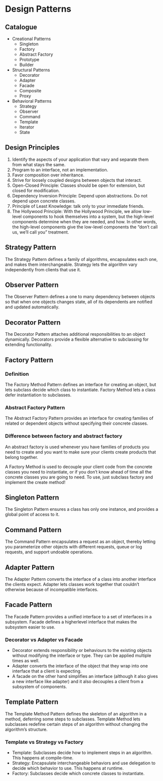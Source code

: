 # Design Patterns

## Catalogue

- Creational Patterns
  - Singleton
  - Factory
  - Abstract Factory
  - Prototype
  - Builder
- Structural Patterns
  - Decorator
  - Adapter
  - Facade
  - Composite
  - Proxy
- Behavioral Patterns
  - Strategy
  - Observer
  - Command
  - Template
  - Iterator
  - State

## Design Principles

1. Identify the aspects of your application that vary and separate them from what stays the same.
2. Program to an interface, not an implementation.
3. Favor composition over inheritance.
4. Strive for loosely coupled designs between objects that interact.
5. Open-Closed Principle: Classes should be open for extension, but closed for modification.
6. Dependency Inversion Principle: Depend upon abstractions. Do not depend upon concrete classes.
7. Principle of Least Knowledge: talk only to your immediate friends.
8. The Hollywood Principle: With the Hollywood Principle, we allow low-level components to hook themselves into a system, but the high-level components determine when they are needed, and how. In other words, the high-level components give the low-level components the “don’t call us, we’ll call you” treatment.

## Strategy Pattern

The Strategy Pattern defines a family of algorithms, encapsulates each one, and makes them interchangeable. Strategy lets the algorithm vary independently from clients that use it.

## Observer Pattern

The Observer Pattern defines a one to many dependency between objects so that when one objects changes state, all of its dependents are notified and updated automatically.

## Decorator Pattern

The Decorator Pattern attaches additional responsibilities to an object dynamically. Decorators provide a flexible alternative to subclassing for extending functionality.

## Factory Pattern

### Definition

The Factory Method Pattern defines an interface for creating an object, but lets subclass decide which class to instantiate. Factory Method lets a class defer instantiation to subclasses.

### Abstract Factory Pattern

The Abstract Factory Pattern provides an interface for creating families of related or dependent objects without specifying their concrete classes.

### Difference between factory and abstract factory

An abstract factory is used whenever you have families of products you need to create and you want to make sure your clients create products that belong together.

A Factory Method is used to decouple your client code from the concrete classes you need to instantiate, or if you don’t know ahead of time all the concrete classes you are going to need. To use, just subclass factory and implement the create method!

## Singleton Pattern

The Singleton Pattern ensures a class has only one instance, and provides a global point of access to it.

## Command Pattern

The Command Pattern encapsulates a request as an object, thereby letting you parameterize other objects with different requests, queue or log requests, and support undoable operations.

## Adapter Pattern

The Adapter Pattern converts the interface of a class into another interface the clients expect. Adapter lets classes work together that couldn’t otherwise because of incompatible interfaces.

## Facade Pattern

The Facade Pattern provides a unified interface to a set of interfaces in a subsystem. Facade defines a higherlevel interface that makes the subsystem easier to use.

### Decorator vs Adapter vs Facade

- Decorator extends responsibility or behaviours to the existing objects without modifying the interface or type. They can be applied multiple times as well.
- Adapter converts the interface of the object that they wrap into one interface that a client is expecting.
- A facade on the other hand simplifies an interface (although it also gives a new interface like adapter) and it also decouples a client from a subsystem of components.

## Template Pattern

The Template Method Pattern defines the skeleton of an algorithm in a method, deferring some steps to subclasses. Template Method lets subclasses redefine certain steps of an algorithm without changing the algorithm’s structure.

### Template vs Strategy vs Factory

- Template: Subclasses decide how to implement steps in an algorithm. This happens at compile-time.
- Strategy: Encapsulate interchangeable behaviors and use delegation to decide which behavior to use. This happens at runtime.
- Factory: Subclasses decide which concrete classes to instantiate.

